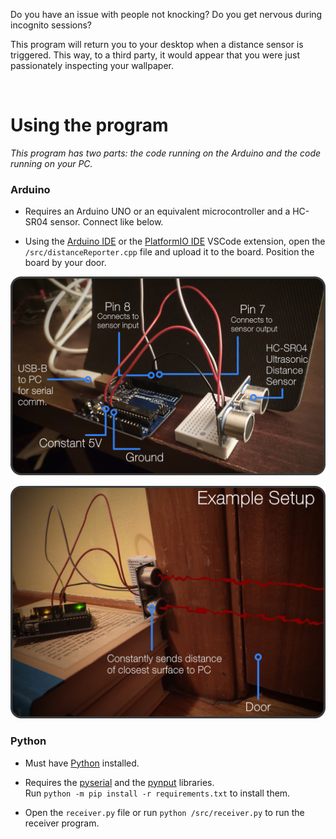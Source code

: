 Do you have an issue with people not knocking? Do you get nervous during incognito sessions?

This program will return you to your desktop when a distance sensor is triggered. This way, to a third party, it would appear that you were just passionately inspecting your wallpaper.

<br>

# Using the program
<i>This program has two parts: the code running on the Arduino and the code running on your PC.</i>


### <b>Arduino</b>

* Requires an Arduino UNO or an equivalent microcontroller and a HC-SR04 sensor. Connect like below. 

* Using the [Arduino IDE](https://www.arduino.cc/en/software) or the [PlatformIO IDE](https://platformio.org/platformio-ide) VSCode extension, open the `/src/distanceReporter.cpp` file and upload it to the board.  Position the board by your door.

![Contraption anatomy](https://raw.githubusercontent.com/mateimarica/public/master/anti-infiltrator/anti_infiltrator_1.png)

![](https://raw.githubusercontent.com/mateimarica/public/master/anti-infiltrator/anti_infiltrator_2.png)


### <b>Python</b>

* Must have [Python](https://www.python.org/downloads) installed.

* Requires the [pyserial](https://pythonhosted.org/pyserial) and the [pynput](https://pynput.readthedocs.io) libraries.<br>
Run `python -m pip install -r requirements.txt` to install them.

* Open the `receiver.py` file or run `python /src/receiver.py` to run the receiver program. 
